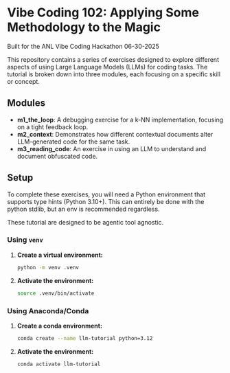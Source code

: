 # Vibe Coding 102: Applying Some Methodology to the Magic

Built for the ANL Vibe Coding Hackathon 06-30-2025

This repository contains a series of exercises designed to explore different aspects of using Large Language Models (LLMs) for coding tasks. The tutorial is broken down into three modules, each focusing on a specific skill or concept.

## Modules

*   **m1_the_loop**: A debugging exercise for a k-NN implementation, focusing on a tight feedback loop.
*   **m2_context**: Demonstrates how different contextual documents alter LLM-generated code for the same task.
*   **m3_reading_code**: An exercise in using an LLM to understand and document obfuscated code.

## Setup

To complete these exercises, you will need a Python environment that supports type hints (Python 3.10+). This can entirely be done with the python stdlib, but an env is recommended regardless. 

These tutorial are designed to be agentic tool agnostic.


### Using `venv`

1.  **Create a virtual environment:**
    ```bash
    python -m venv .venv
    ```

2.  **Activate the environment:**
    ```bash
    source .venv/bin/activate
    ```

### Using Anaconda/Conda

1.  **Create a conda environment:**
    ```bash
    conda create --name llm-tutorial python=3.12
    ```

2.  **Activate the environment:**
    ```bash
    conda activate llm-tutorial
    ```
